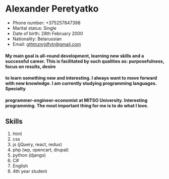 # <h1>Alexander Peretyatko

* Phone number: +375257847398
* Marital status: Single
* Date of birth: 28th February 2000
* Nationality: Belarussian
* Email: gthtnznrjdfytr@gmail.com

#### <h4>My main goal is all-round development, learning new skills and a successful career. This is facilitated by such qualities as: purposefulness, focus on results, desire
#### <h4>to learn something new and interesting. I always want to move forward with new knowledge. I am currently studying programming languages. Specialty 
#### <h4>programmer-engineer-economist at MITSO University. Interesting programming. The most important thing for me is to do what I love.

## <h2>Skills

1. html
1. css
1. js (jQuery, react, redux)
1. php (wp, opencart, drupal)
1. python (django)
1. C#
1. English
1. 4th year student
